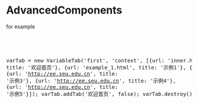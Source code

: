 AdvancedComponents
==================

for example

<pre>
<link href="js/lib/yplib/css/components.css" rel="stylesheet">
<script src="js/lib/yplib/js/components.js"></script>

varTab = new VariableTab('first', 'context', [{url: 'inner.html', title: '欢迎首页'}, {url: 'example_1.html', title: '示例1'}, {url: 'http://ee.seu.edu.cn', title: '示例2'}, {url: 'http://ee.seu.edu.cn', title: '示例3'}, {url: 'http://ee.seu.edu.cn', title: '示例4'}, {url: 'http://ee.seu.edu.cn', title: '示例5'}]);
varTab.addTab('欢迎首页', false);
varTab.destroy();
</pre>
			

